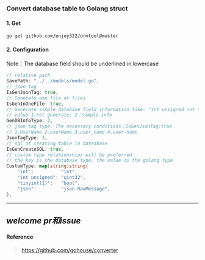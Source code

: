 ### Convert database table to Golang struct

#### 1. Get

```shell
go get github.com/enjoy322/ormtool@master
```

#### 2. Configuration

Note：The database field should be underlined in lowercase

```go
// relative path
SavePath: "../../models/model.go",
// json tag
IsGenJsonTag: true,
// Generate one file or files
IsGenInOneFile: true,
// Generate simple database field information like: "int unsigned not null"
// value 1:not generate; 2：simple info
GenDBInfoType: 2,
// json tag type. The necessary conditions：IsGenJsonTag:true.
// 1.UserName 2.userName 3.user_name 4.user-name
JsonTagType: 3,
// sql of creating table in dateabase
IsGenCreateSQL: true,
// custom type relationships will be preferred
// the key is the database type, the value is the golang type
CustomType: map[string]string{
	"int":          "int",
	"int unsigned": "uint32",
	"tinyint(1)":   "bool",
	"json":         "json.RawMessage",
},
```

---
*welcome pr和issue*
---


#### Reference
> https://github.com/gohouse/converter